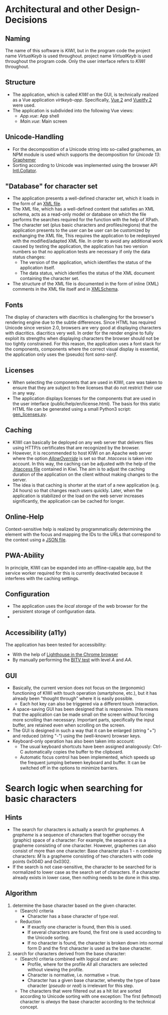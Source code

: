 
# Architectural and other Design-Decisions

## Naming

The name of this software is *KIWI*, but in the program code the project name *VirtualKeyb* is used throughout.
project name *VirtualKeyb* is used throughout the program code.
Only the user interface refers to *KIWI* throughout.

## Structure

* The application, which is called *KIWI* on the GUI, is technically realized as a Vue application *virtkeyb-app*. Specifically, [Vue 2](https://vuejs.org/) and [Vueitfy 2](https://vuetifyjs.com/) were used.
* The application is subdivided into the following Vue views:
    * *App.vue*: App shell
    * *Main.vue*: Main screen

## Unicode-Handling

* For the decomposition of a Unicode string into so-called graphemes, an NPM module is used which supports the decomposition for *Unicode 13*: [Graphemer](https://www.npmjs.com/package/graphemer)
* Sorting according to Unicode was implemented using the browser API [Intl.Collator](https://developer.mozilla.org/de/docs/Web/JavaScript/Reference/Global_Objects/Intl/Collator).

## "Database" for character set

* The application presents a well-defined character set, which it loads in the form of an [XML file](public/model/stringlatin-v2.xml).
* The XML file, which has a well-defined content that satisfies an XML schema, acts as a read-only model or database on which the file performs the searches required for the function with the help of XPath.
* The character set (plus basic characters and profiles/regions) that the application presents to the user can be
  user can be customized by exchanging the XML file,
  This requires the application to be redeployed with the modified/adapted XML file.
  In order to avoid any additional work caused by testing the application, the application has two
  version numbers so that no application tests are necessary if only the data status changes:
    * The version of the application, which identifies the status of the application itself.
    * The data status, which identifies the status of the XML document containing the character set.
* The structure of the XML file is documented in the form of inline (XML) comments in the XML file itself and in [XMLSchema](public/model/stringlatin-v2.xsd).

## Fonts

The display of characters with diacritics is challenging for the browser's rendering engine due to the subtle differences.
Since HTML has required Unicode since version 2.0, browsers are very good at displaying characters with diacritics.
diacritics very well. In order for the render engine to fully exploit its strengths when displaying characters
the browser should not be too tightly constrained.
For this reason, the application uses a font stack for the components,
components where the correct visual display is essential, the application only uses the
(pseudo) font *sans-serif*.

## Licenses

* When selecting the components that are used in KIWI, care was taken to ensure
  that they are subject to free licenses that do not restrict their use in any way.
* The application displays licenses for the components that are used in the user interface (public/help/en/license.html).
  The basis for this static HTML file can be generated using a small Python3 script: [gen_licenses.py](tools/gen_licenses.py).

## Caching

* KIWI can basically be deployed on any web server that delivers files using HTTP/s certificates that are recognized by the browser.
* However, it is recommended to host KIWI on an Apache web server where the option *[AllowOverride](https://httpd.apache.org/docs/2.4/mod/core.html#allowoverride)* is set so that *.htaccess* is taken into account. In this way, the caching can be adjusted with the help of the [.htaccess file](.htaccess) contained in Kiwi. The aim is to adjust the caching duration of the application on the client without making changes to the server.
* The idea is that caching is shorter at the start of a new application (e.g. 24 hours) so that changes reach users quickly. Later, when the application is stabilized or the load on the web server increases significantly, the application can be cached for longer.

## Online-Help

Context-sensitive help is realized by programmatically determining the element with the focus and mapping the IDs to the URLs that correspond to the context using a [JSON file](public/help-mapping.json).

## PWA-Ability

In principle, KIWI can be expanded into an offline-capable app, but the service worker required for this is currently deactivated because it interferes with the caching settings.

## Configuration

* The application uses the *local storage* of the web browser for the persistent storage of configuration data.
* 
## Accessibility (a11y)

The application has been tested for accessibility:

* With the help of [Lighthouse in the Chrome browser](https://developers.google.com/web/tools/lighthouse/)
* By manually performing the [BITV test](https://www.bitvtest.de/) with level *A* and *AA*.

## GUI

* Basically, the current version does not focus on the (ergonomic) functioning of KIWI with touch operation (smartphone, etc.), but it has already been "thought through" where it is easily possible.
    * Each hot key can also be triggered via a different touch interaction.
* A space-saving GUI has been designed that is responsive. This means that the application can be made small on the screen without forcing more scrolling than necessary. Important parts, specifically the input buffer, are retained even when scrolling on the screen.
* The GUI is designed in such a way that it can be enlarged (string "+") and reduced (string "-") using the (well-known) browser keys.
* Keyboard-only operation has also been taken into account:
    * The usual keyboard shortcuts have been assigned analogously: Ctrl-C automatically copies the buffer to the clipboard.
    * Automatic focus control has been implemented, which speeds up the frequent jumping between keyboard and buffer. It can be switched off in the options to minimize barriers.

# Search logic when searching for basic characters

## Hints

* The search for characters is actually a search for *graphemes*. A *grapheme* is a sequence of characters that together occupy the (graphic) space of a character: For example, the sequence *a* is a grapheme consisting of one character. However, graphemes can also consist of more than one character: Base character plus 1 - n combining characters: *M̂* Is a grapheme consisting of two characters with code points 0x004D and 0x0302.
* If the search is not case-sensitive, the character to be searched for is normalized to lower case as the search set of characters. If a character already exists in lower case, then nothing needs to be done in this step.

## Algorithm

1. determine the base character based on the given character.
    * (Search) criteria
        * Character has a base character of type *real*.
    * Reduction
        * If exactly one character is found, then this is used.
        * If several characters are found, the first one is used according to the Unicode sorting.
        * If no character is found, the character is broken down into normal form D and the first character is used as the base character.
2. search for characters derived from the base character:
    * (Search) criteria combined with logical *and* are:
        * Profile, where for the profile *All* all characters are selected without viewing the profile.
        * Character is normative, i.e. normative = true.
        * Character has a given base character, whereby the type of base character (*pseudo* or *real*) is irrelevant for this step.
    * The characters that were filtered out as a hit list are sorted according to Unicode sorting with one exception: The first (leftmost) character is *always* the base character according to the technical concept.